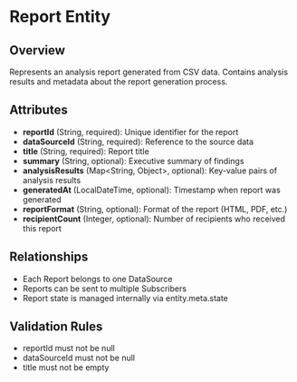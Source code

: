 # Report Entity

## Overview
Represents an analysis report generated from CSV data. Contains analysis results and metadata about the report generation process.

## Attributes
- **reportId** (String, required): Unique identifier for the report
- **dataSourceId** (String, required): Reference to the source data
- **title** (String, required): Report title
- **summary** (String, optional): Executive summary of findings
- **analysisResults** (Map<String, Object>, optional): Key-value pairs of analysis results
- **generatedAt** (LocalDateTime, optional): Timestamp when report was generated
- **reportFormat** (String, optional): Format of the report (HTML, PDF, etc.)
- **recipientCount** (Integer, optional): Number of recipients who received this report

## Relationships
- Each Report belongs to one DataSource
- Reports can be sent to multiple Subscribers
- Report state is managed internally via entity.meta.state

## Validation Rules
- reportId must not be null
- dataSourceId must not be null
- title must not be empty
